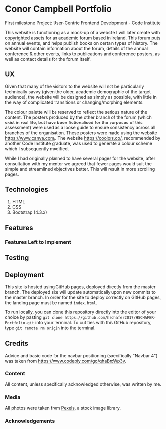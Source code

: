 # Conor Campbell Portfolio
First milestone Project: User-Centric Frontend Development - Code Institute

This website is functioning as a mock-up of a website I will later create with copyrighted assets for an academic forum based in Ireland. This forum puts on annual events, and helps publish books on certain types of history. The website will contain information about the forum, details of the annual conference & other events, links to publications and conference posters, as well as contact details for the forum itself.


## UX
Given that many of the visitors to the website will not be particularly technically savvy (given the older, academic demographic of the target audience), the website will be designed as simply as possible, with little in the way of complicated transitions or changing/morphing elements.

The colour palette will be reserved to reflect the serious nature of the content. The posters produced by the other branch of the forum (which exist in real life, but have been fictionalised for the purposes of this assessment) were used as a loose guide to ensure consistency across all branches of the organisation. These posters were made using the website https://www.canva.com/. The website https://coolors.co/, recommended by another Code Institute graduate, was used to generate a colour scheme which I subsequently modified.

While I had originally planned to have several pages for the website, after consultation with my mentor we agreed that fewer pages would suit the simple and streamlined objectives better. This will result in more scrolling pages.


## Technologies
1. HTML
2. CSS
3. Bootstrap (4.3.x)


## Features


### Features Left to Implement


## Testing


## Deployment
This site is hosted using GitHub pages, deployed directly from the master branch. The deployed site will update automatically upon new commits to the master branch. In order for the site to deploy correctly on GitHub pages, the landing page must be named `index.html`.

To run locally, you can clone this repository directly into the editor of your choice by pasting `git clone https://github.com/hschafer2017/HSCHAFER-Portfolio.git` into your terminal. To cut ties with this GitHub repository, type `git remote rm origin` into the terminal.


## Credits

Advice and basic code for the navbar positioning (specifically "Navbar 4") was taken from https://www.codeply.com/go/qhaBrcWp3v. 

### Content
All content, unless specifically acknowledged otherwise, was written by me.

### Media
All photos were taken from [Pexels](https://www.pexels.com/), a stock image library.

### Acknowledgements

